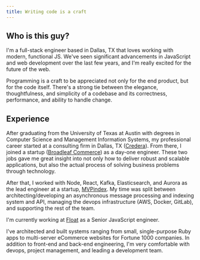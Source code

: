 ```yaml
---
title: Writing code is a craft
---
```


## Who is this guy?

I'm a full-stack engineer based in Dallas, TX that loves working with modern, functional JS.
We've seen significant advancements in JavaScript and web development over the last few years,
and I'm really excited for the future of the web.

Programming is a craft to be appreciated not only for the end product, but for the code itself.
There's a strong tie between the elegance, thoughtfulness, and simplicity of a codebase and its
correctness, performance, and ability to handle change.

## Experience

After graduating from the University of Texas at Austin with degrees in Computer Science
and Management Information Systems, my professional career started at a consulting firm in
Dallas, TX ([Credera](https://www.credera.com/)). From there, I joined a startup
([Broadleaf Commerce](http://www.broadleafcommerce.com/)) as a day-one engineer. These two jobs
gave me great insight into not only how to deliver robust and scalable applications, but also
the actual process of solving business problems through technology.

After that, I worked with Node, React, Kafka, Elasticsearch, and Aurora as the lead engineer at
a startup, [MVPindex](http://www.mvpindex.com). My time was split between architecting/developing
an asynchronous message processing and indexing system and API, managing the devops infrastructure
(AWS, Docker, GitLab), and supporting the rest of the team.

I'm currently working at [Float](https://www.float.com) as a Senior JavaScript engineer.

I've architected and built systems ranging from small, single-purpose Ruby apps to multi-server
eCommerce websites for Fortune 1000 companies. In addition to front-end and back-end engineering,
I'm very comfortable with devops, project management, and leading a development team.
